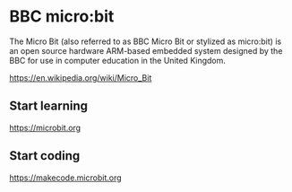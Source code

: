 # BBC micro:bit

The Micro Bit (also referred to as BBC Micro Bit or stylized as micro:bit) is an open source hardware ARM-based embedded system designed by the BBC for use in computer education in the United Kingdom.

https://en.wikipedia.org/wiki/Micro_Bit

## Start learning

https://microbit.org

## Start coding

https://makecode.microbit.org
